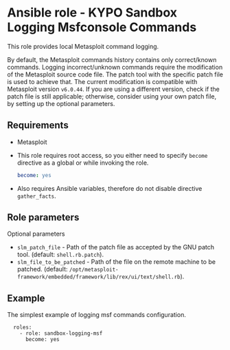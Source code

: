 # Ansible role - KYPO Sandbox Logging Msfconsole Commands

This role provides local Metasploit command logging. 

By default, the Metasploit commands history contains only correct/known commands. Logging incorrect/unknown commands require the modification of the Metasploit source code file. The patch tool with the specific patch file is used to achieve that. The current modification is compatible with Metasploit version `v6.0.44`. If you are using a different version, check if the patch file is still applicable; otherwise, consider using your own patch file, by setting up the optional parameters.

## Requirements

* Metasploit 

* This role requires root access, so you either need to specify `become` directive as a global or while invoking the role.

    ```yml
    become: yes
    ```
    
* Also requires Ansible variables, therefore do not disable directive `gather_facts`.

## Role parameters

Optional parameters
* `slm_patch_file` - Path of the patch file as accepted by the GNU patch tool. (default: `shell.rb.patch`).
* `slm_file_to_be_patched` - Path of the file on the remote machine to be patched. (default: `/opt/metasploit-framework/embedded/framework/lib/rex/ui/text/shell.rb`).


## Example

The simplest example of logging msf commands configuration.

```
  roles:
    - role: sandbox-logging-msf
      become: yes
```
